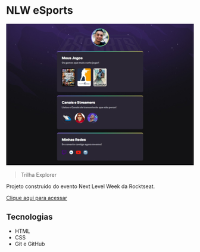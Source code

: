 # NLW eSports 
![githubexplorer](github/projeto-NLW.png)

> Trilha Explorer

Projeto construido do evento Next Level Week da Rocktseat.

[Clique aqui para acessar](https://isths.github.io/projeto-nlw-explorer/)

##  Tecnologias
- HTML
- CSS
- Git e GitHub


